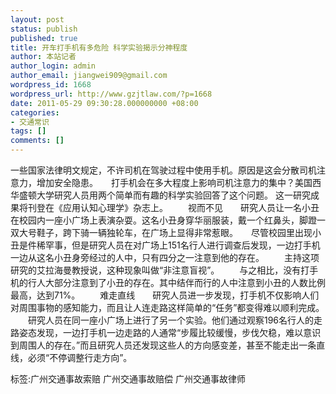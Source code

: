 ```yaml
---
layout: post
status: publish
published: true
title: 开车打手机有多危险 科学实验揭示分神程度
author: 本站记者
author_login: admin
author_email: jiangwei909@gmail.com
wordpress_id: 1668
wordpress_url: http://www.gzjtlaw.com/?p=1668
date: 2011-05-29 09:30:28.000000000 +08:00
categories:
- 交通常识
tags: []
comments: []
---
```

 一些国家法律明文规定，不许司机在驾驶过程中使用手机。原因是这会分散司机注意力，增加安全隐患。　　打手机会在多大程度上影响司机注意力的集中？美国西华盛顿大学研究人员用两个简单而有趣的科学实验回答了这个问题。 这一研究成果将刊登在《应用认知心理学》杂志上。 　　视而不见　　研究人员让一名小丑在校园内一座小广场上表演杂耍。这名小丑身穿华丽服装，戴一个红鼻头，脚蹬一双大号鞋子，跨下骑一辆独轮车，在广场上显得非常惹眼。　　尽管校园里出现小丑是件稀罕事，但是研究人员在对广场上151名行人进行调查后发现，一边打手机一边从这名小丑身旁经过的人中，只有四分之一注意到他的存在。 　　主持这项研究的艾拉海曼教授说，这种现象叫做&ldquo;非注意盲视&rdquo;。 　　与之相比，没有打手机的行人大部分注意到了小丑的存在。其中结伴而行的人中注意到小丑的人数比例最高，达到71%。 　　难走直线　　研究人员进一步发现，打手机不仅影响人们对周围事物的感知能力，而且让人连走路这样简单的&ldquo;任务&rdquo;都变得难以顺利完成。 　　研究人员在同一座小广场上进行了另一个实验。他们通过观察196名行人的走路姿态发现，一边打手机一边走路的人通常&ldquo;步履比较缓慢，步伐欠稳，难以意识到周围人的存在。&rdquo;而且研究人员还发现这些人的方向感变差，甚至不能走出一条直线，必须&ldquo;不停调整行走方向&rdquo;。标签:广州交通事故索赔 广州交通事故赔偿 广州交通事故律师
